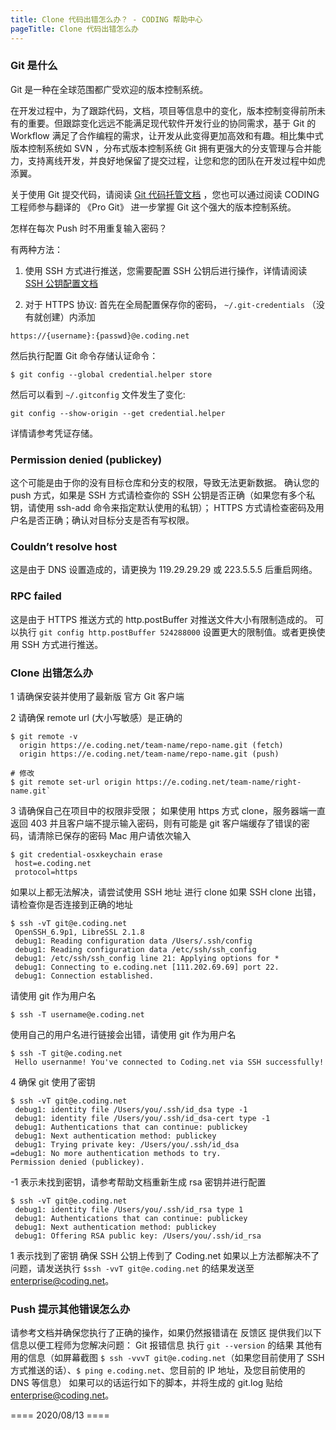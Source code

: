 ```yaml
---
title: Clone 代码出错怎么办？ - CODING 帮助中心
pageTitle: Clone 代码出错怎么办
---
```


### Git 是什么

Git 是一种在全球范围都广受欢迎的版本控制系统。

在开发过程中，为了跟踪代码，文档，项目等信息中的变化，版本控制变得前所未有的重要。但跟踪变化远远不能满足现代软件开发行业的协同需求，基于 Git 的 Workflow 满足了合作编程的需求，让开发从此变得更加高效和有趣。相比集中式版本控制系统如 SVN ，分布式版本控制系统 Git 拥有更强大的分支管理与合并能力，支持离线开发，并良好地保留了提交过程，让您和您的团队在开发过程中如虎添翼。

关于使用 Git 提交代码，请阅读 [Git 代码托管文档](https://e.coding.net/help/git/intro/) ，您也可以通过阅读 CODING 工程师参与翻译的 《Pro Git》 进一步掌握 Git 这个强大的版本控制系统。

怎样在每次 Push 时不用重复输入密码？

有两种方法：

1. 使用 SSH 方式进行推送，您需要配置 SSH 公钥后进行操作，详情请阅读 [SSH 公钥配置文档](https://e.coding.net/help/git/ssh-key/)

2. 对于 HTTPS 协议: 首先在全局配置保存你的密码， `~/.git-credentials` （没有就创建）内添加

```shell
https://{username}:{passwd}@e.coding.net
```

然后执行配置 Git 命令存储认证命令：

```shell
$ git config --global credential.helper store
```

然后可以看到 `~/.gitconfig` 文件发生了变化:

```shell
git config --show-origin --get credential.helper
```

详情请参考凭证存储。

### Permission denied (publickey)

这个可能是由于你的没有目标仓库和分支的权限，导致无法更新数据。
 确认您的 push 方式，如果是 SSH 方式请检查你的 SSH 公钥是否正确（如果您有多个私钥，请使用 ssh-add 命令来指定默认使用的私钥）； HTTPS 方式请检查密码及用户名是否正确；确认对目标分支是否有写权限。

### Couldn’t resolve host

这是由于 DNS 设置造成的，请更换为 119.29.29.29 或 223.5.5.5 后重启网络。

### RPC failed

这是由于 HTTPS 推送方式的 http.postBuffer 对推送文件大小有限制造成的。
 可以执行 `git config http.postBuffer 524288000` 设置更大的限制值。或者更换使用 SSH 方式进行推送。

### Clone 出错怎么办

1 请确保安装并使用了最新版 官方 Git 客户端

2 请确保 remote url (大小写敏感）是正确的

```shell
$ git remote -v
  origin https://e.coding.net/team-name/repo-name.git (fetch)
  origin https://e.coding.net/team-name/repo-name.git (push)

# 修改
$ git remote set-url origin https://e.coding.net/team-name/right-name.git`
```

3 请确保自己在项目中的权限非受限；
 如果使用 https 方式 clone，服务器端一直返回 403 并且客户端不提示输入密码，则有可能是 git 客户端缓存了错误的密码，请清除已保存的密码
 Mac 用户请依次输入

```shell
$ git credential-osxkeychain erase
 host=e.coding.net
 protocol=https
```

 如果以上都无法解决，请尝试使用 SSH 地址 进行 clone
 如果 SSH clone 出错，请检查你是否连接到正确的地址

```shell
$ ssh -vT git@e.coding.net
 OpenSSH_6.9p1, LibreSSL 2.1.8
 debug1: Reading configuration data /Users/.ssh/config
 debug1: Reading configuration data /etc/ssh/ssh_config
 debug1: /etc/ssh/ssh_config line 21: Applying options for *
 debug1: Connecting to e.coding.net [111.202.69.69] port 22.
 debug1: Connection established.
```

请使用 git 作为用户名

```shell
$ ssh -T username@e.coding.net
```

使用自己的用户名进行链接会出错，请使用 git 作为用户名

```shell
$ ssh -T git@e.coding.net
 Hello usernanme! You've connected to Coding.net via SSH successfully!
```

4 确保 git 使用了密钥

```shell
$ ssh -vT git@e.coding.net
 debug1: identity file /Users/you/.ssh/id_dsa type -1
 debug1: identity file /Users/you/.ssh/id_dsa-cert type -1 
 debug1: Authentications that can continue: publickey 
 debug1: Next authentication method: publickey
 debug1: Trying private key: /Users/you/.ssh/id_dsa 
=debug1: No more authentication methods to try.
Permission denied (publickey). 
```

-1 表示未找到密钥，请参考帮助文档重新生成 rsa 密钥并进行配置

```shell
$ ssh -vT git@e.coding.net
 debug1: identity file /Users/you/.ssh/id_rsa type 1
 debug1: Authentications that can continue: publickey
 debug1: Next authentication method: publickey
 debug1: Offering RSA public key: /Users/you/.ssh/id_rsa
```

1 表示找到了密钥
 确保 SSH 公钥上传到了 Coding.net
 如果以上方法都解决不了问题，请发送执行 `$ssh -vvT git@e.coding.net` 的结果发送至 enterprise@coding.net。

### Push 提示其他错误怎么办

请参考文档并确保您执行了正确的操作，如果仍然报错请在 反馈区 提供我们以下信息以便工程师为您解决问题：
 Git 报错信息
 执行 `git --version` 的结果
 其他有用的信息（如屏幕截图 `$ ssh -vvvT git@e.coding.net`（如果您目前使用了 SSH 方式推送的话）、`$ ping e.coding.net`、您目前的 IP 地址，及您目前使用的 DNS 等信息）
 如果可以的话运行如下的脚本，并将生成的 git.log 贴给 enterprise@coding.net。


==== 2020/08/13 ====
